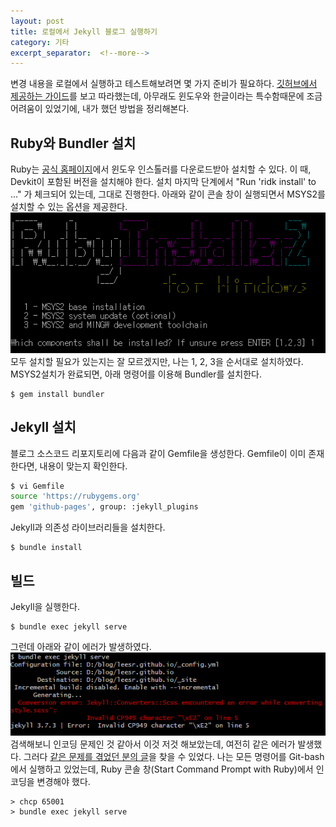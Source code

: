 ```yaml
---
layout: post
title: 로컬에서 Jekyll 블로그 실행하기
category: 기타
excerpt_separator:  <!--more-->
---
```

변경 내용을 로컬에서 실행하고 테스트해보려면 몇 가지 준비가 필요하다.
[깃허브에서 제공하는 가이드](https://help.github.com/articles/setting-up-your-github-pages-site-locally-with-jekyll/)를 보고 따라했는데, 아무래도 윈도우와 한글이라는 특수함때문에 조금 어려움이 있었기에, 내가 했던 방법을 정리해본다.<br>

## Ruby와 Bundler 설치
Ruby는 [공식 홈페이지](https://www.ruby-lang.org/)에서 윈도우 인스톨러를 다운로드받아 설치할 수 있다. 이 때, Devkit이 포함된 버전을 설치해야 한다.
설치 마지막 단계에서 "Run 'ridk install' to ..." 가 체크되어 있는데, 그대로 진행한다. 아래와 같이 콘솔 창이 실행되면서 MSYS2를 설치할 수 있는 옵션을 제공한다.<br>
![RubyInstaller2](/_screenshots/RubyInstaller2.png?raw=true)<br>
모두 설치할 필요가 있는지는 잘 모르겠지만, 나는 1, 2, 3을 순서대로 설치하였다.<br>
MSYS2설치가 완료되면, 아래 명령어를 이용해 Bundler를 설치한다.
```
$ gem install bundler
```

## Jekyll 설치
블로그 소스코드 리포지토리에 다음과 같이 Gemfile을 생성한다. Gemfile이 이미 존재한다면, 내용이 맞는지 확인한다.
```bash
$ vi Gemfile
source 'https://rubygems.org'
gem 'github-pages', group: :jekyll_plugins
```

Jekyll과 의존성 라이브러리들을 설치한다.
```
$ bundle install
```

## 빌드

Jekyll을 실행한다.
```
$ bundle exec jekyll serve
```
그런데 아래와 같이 에러가 발생하였다.<br>
![error](/_screenshots/error.png?raw=true) <br>
검색해보니 인코딩 문제인 것 같아서 이것 저것 해보았는데, 여전히 같은 에러가 발생했다. 그러다 [같은 문제를 겪었던 분의 글](https://jprogram.github.io/articles/2017-12/Windows)을 찾을 수 있었다.
나는 모든 명령어를 Git-bash에서 실행하고 있었는데, Ruby 콘솔 창(Start Command Prompt with Ruby)에서 인코딩을 변경해야 했다.
```
> chcp 65001
> bundle exec jekyll serve
```
